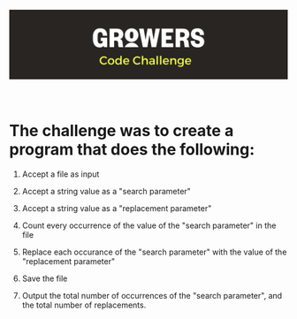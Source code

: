 ![Banner](./assets/Banner.png)
<br><br><br>
# The challenge was to create a program that does the following:

1. Accept a file as input

2. Accept a string value as a "search parameter"

3. Accept a string value as a "replacement parameter"

4. Count every occurrence of the value of the "search parameter" in the file

5. Replace each occurance of the "search parameter" with the value of the "replacement parameter"

6. Save the file

7. Output the total number of occurrences of the "search parameter", and the total number of replacements.